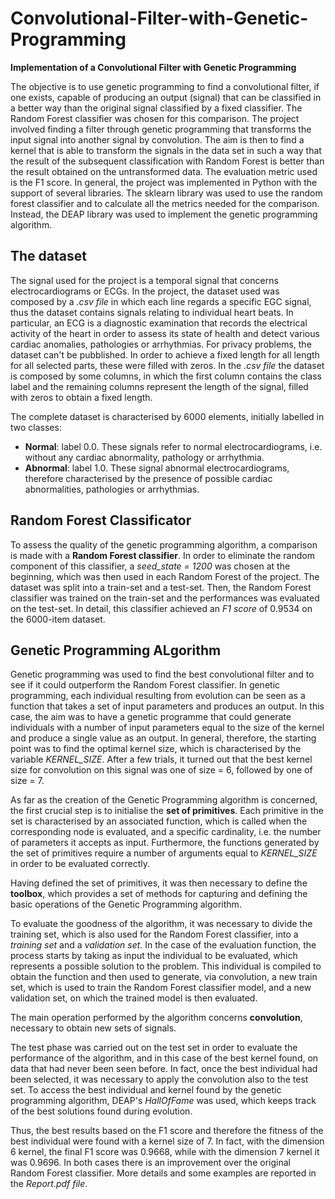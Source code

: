 # Convolutional-Filter-with-Genetic-Programming
**Implementation of a Convolutional Filter with Genetic Programming**

The objective is to use genetic programming to find a convolutional filter, if one exists, capable of producing an output (signal) that can be classified in a better way than the original signal classified by a fixed classifier. The Random Forest classifier was chosen for this comparison. The project involved finding a filter through genetic programming that transforms the input signal into another signal by convolution. The aim is then to find a kernel that is able to transform the signals in the data set in such a way that the result of the subsequent classification with Random Forest is better than the result obtained on the untransformed data. The evaluation metric used is the F1 score.
In general, the project was implemented in Python with the support of several libraries. The sklearn library was used to use the random forest classifier and to calculate all the metrics needed for the comparison. Instead, the DEAP library was used to implement the genetic programming algorithm.

## The dataset 
The signal used for the project is a temporal signal that concerns electrocardiograms or ECGs. In the project, the dataset used was composed by a *.csv file* in which each line regards a specific EGC signal, thus the dataset contains signals relating to individual heart beats. In particular, an ECG is a diagnostic examination that records the electrical activity of the heart in order to assess its state of health and detect various cardiac anomalies, pathologies or arrhythmias. For privacy problems, the dataset can't be pubblished. In order to achieve a fixed length for all length for all selected parts, these were filled with zeros. In the *.csv file* the dataset is composed by some columns, in which the first column contains the class label and the remaining columns represent the length of the signal, filled with zeros to obtain a fixed length.

The complete dataset is characterised by 6000 elements, initially labelled in two classes:
- **Normal**: label 0.0. These signals refer to normal electrocardiograms, i.e. without any cardiac abnormality, pathology or arrhythmia.
- **Abnormal**: label 1.0. These signal abnormal electrocardiograms, therefore characterised by the presence of possible cardiac abnormalities, pathologies or arrhythmias.

## Random Forest Classificator
To assess the quality of the genetic programming algorithm, a comparison is made with a **Random Forest classifier**. In order to eliminate the random component of this classifier, a *seed_state = 1200* was chosen at the beginning, which was then used in each Random Forest of the project. The dataset was split into a train-set and a test-set. Then, the Random Forest classifier was trained on the train-set and the performances was evaluated on the test-set. In detail, this classifier achieved an *F1 score* of 0.9534 on the 6000-item dataset.

## Genetic Programming ALgorithm
Genetic programming was used to find the best convolutional filter and to see if it could outperform the Random Forest classifier.
In genetic programming, each individual resulting from evolution can be seen as a function that takes a set of input parameters and produces an output.
In this case, the aim was to have a genetic programme that could generate individuals with a number of input parameters equal to the size of the kernel and produce a single value as an output. In general, therefore, the starting point was to find the optimal kernel size, which is characterised by the variable *KERNEL_SIZE*. After a few trials, it turned out that the best kernel size for convolution on this signal was one of size = 6, followed by one of size = 7.

As far as the creation of the Genetic Programming algorithm is concerned, the first crucial step is to initialise the **set of primitives**. Each primitive in the set is characterised by an associated function, which is called when the corresponding node is evaluated, and a specific cardinality, i.e. the number of parameters it accepts as input. Furthermore, the functions generated by the set of primitives require a number of arguments equal to *KERNEL_SIZE* in order to be evaluated correctly.

Having defined the set of primitives, it was then necessary to define the **toolbox**, which provides a set of methods for capturing and defining the basic operations of the Genetic Programming algorithm.

To evaluate the goodness of the algorithm, it was necessary to divide the training set, which is also used for the Random Forest classifier, into a *training set* and a *validation set*. In the case of the evaluation function, the process starts by taking as input the individual to be evaluated, which represents a possible solution to the problem. This individual is compiled to obtain the function and then used to generate, via convolution, a new train set, which is used to train the Random Forest classifier model, and a new validation set, on which the trained model is then evaluated.

The main operation performed by the algorithm concerns **convolution**, necessary to obtain new sets of signals.

The test phase was carried out on the test set in order to evaluate the performance of the algorithm, and in this case of the best kernel found, on data that had never been seen before. In fact, once the best individual had been selected, it was necessary to apply the convolution also to the test set. To access the best individual and kernel found by the genetic programming algorithm, DEAP's *HallOfFame* was used, which keeps track of the best solutions found during evolution.

Thus, the best results based on the F1 score and therefore the fitness of the best individual were found with a kernel size of 7. In fact, with the dimension 6 kernel, the final F1 score was 0.9668, while with the dimension 7 kernel it was 0.9696. In both cases there is an improvement over the original Random Forest classifier. More details and some examples are reported in the *Report.pdf file*.
